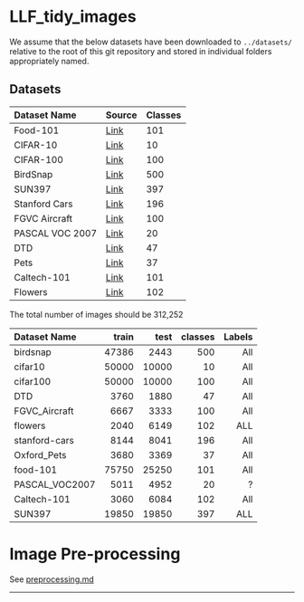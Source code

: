 # LLF_tidy_images

We assume that the below datasets have been downloaded to `../datasets/` relative
to the root of this git repository and stored in individual folders
appropriately named.

## Datasets


| Dataset Name | Source | Classes |
|:-------------|:-------|:--------|
| Food-101 | [Link](https://vision.ee.ethz.ch/datasets_extra/food-101/) | 101 |
| CIFAR-10     | [Link](https://www.cs.toronto.edu/~kriz/cifar.html) | 10 | 
| CIFAR-100    | [Link](https://www.cs.toronto.edu/~kriz/cifar.html) | 100 |
| BirdSnap     | [Link](http://thomasberg.org)  | 500 | 
| SUN397 | [Link](https://vision.princeton.edu/projects/2010/SUN/) | 397 | 
| Stanford Cars| [Link](http://ai.stanford.edu/~jkrause/cars/car_dataset.html) | 196 |
| FGVC Aircraft| [Link](https://www.robots.ox.ac.uk/~vgg/data/fgvc-aircraft/) | 100 |
| PASCAL VOC 2007 | [Link](http://host.robots.ox.ac.uk/pascal/VOC/voc2007/) | 20 |
| DTD | [Link](http://www.robots.ox.ac.uk/~vgg/data/dtd/) | 47 | 
| Pets | [Link](http://www.robots.ox.ac.uk/~vgg/data/pets/) | 37 |
| Caltech-101 | [Link](http://www.vision.caltech.edu/Image_Datasets/Caltech101/Caltech101.html) | 101
| Flowers | [Link](https://www.robots.ox.ac.uk/~vgg/data/flowers/102/index.html) | 102 |



The total number of images should be 312,252


| Dataset Name  | train|  test| classes| Labels |
|:--------------|-----:|-----:|-------:|-------:|
|birdsnap       | 47386|  2443| 500    | All    |
|cifar10        | 50000| 10000| 10     | All    |
|cifar100       | 50000| 10000| 100    | All    |
|DTD            |  3760|  1880| 47     | All    |
|FGVC_Aircraft  |  6667|  3333| 100    | All    |
|flowers        |  2040|  6149| 102    | ALL    |
|stanford-cars  |  8144|  8041| 196    | All    |
|Oxford_Pets    |  3680|  3369| 37     | All    |
|food-101       | 75750| 25250| 101    | All    |
|PASCAL_VOC2007 |  5011|  4952| 20     | ?      |
|Caltech-101    |  3060|  6084| 102    | All    |
|SUN397         | 19850| 19850| 397    | ALL    |


# Image Pre-processing

See [preprocessing.md](./preprocessing.md)


---
